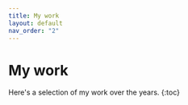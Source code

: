 ```yaml
---
title: My work
layout: default
nav_order: "2"
---
```

# My work
Here's a selection of my work over the years.
{:toc}